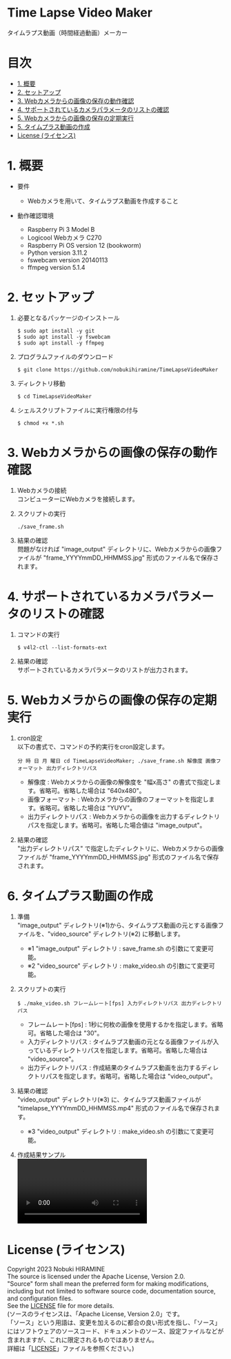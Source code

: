 # Time Lapse Video Maker
タイムラプス動画（時間経過動画）メーカー

# 目次
* [1. 概要](#1-概要)
* [2. セットアップ](#2-セットアップ)
* [3. Webカメラからの画像の保存の動作確認](#3-Webカメラからの画像の保存の動作確認)
* [4. サポートされているカメラパラメータのリストの確認](#4-サポートされているカメラパラメータのリストの確認)
* [5. Webカメラからの画像の保存の定期実行](#5-Webカメラからの画像の保存の定期実行)
* [5. タイムプラス動画の作成](#5-タイムプラス動画の作成)
* [License (ライセンス)](#license-ライセンス)

# 1. 概要

* 要件
   * Webカメラを用いて、タイムラプス動画を作成すること

* 動作確認環境  
   - Raspberry Pi 3 Model B
   - Logicool Webカメラ C270
   - Raspberry Pi OS version 12 (bookworm)
   - Python version 3.11.2
   - fswebcam version 20140113
   - ffmpeg version 5.1.4

# 2. セットアップ

1. 必要となるパッケージのインストール
   ```shell
   $ sudo apt install -y git
   $ sudo apt install -y fswebcam
   $ sudo apt install -y ffmpeg
   ```

2. プログラムファイルのダウンロード
   ```shell
   $ git clone https://github.com/nobukihiramine/TimeLapseVideoMaker
   ```
3. ディレクトリ移動
   ```shell
   $ cd TimeLapseVideoMaker 
   ```

4. シェルスクリプトファイルに実行権限の付与
   ```shell
   $ chmod +x *.sh
   ```

# 3. Webカメラからの画像の保存の動作確認

1. Webカメラの接続  
   コンピューターにWebカメラを接続します。

2. スクリプトの実行  
   ```shell
   ./save_frame.sh
   ```

3. 結果の確認  
   問題がなければ "image_output" ディレクトリに、Webカメラからの画像ファイルが "frame_YYYYmmDD_HHMMSS.jpg" 形式のファイル名で保存されます。

# 4. サポートされているカメラパラメータのリストの確認

1. コマンドの実行  
   ```shell
   $ v4l2-ctl --list-formats-ext
   ```

2. 結果の確認  
   サポートされているカメラパラメータのリストが出力されます。

# 5. Webカメラからの画像の保存の定期実行

1. cron設定  
   以下の書式で、コマンドの予約実行をcron設定します。  
   ```shell
   分 時 日 月 曜日 cd TimeLapseVideoMaker; ./save_frame.sh 解像度 画像フォーマット 出力ディレクトリパス
   ```
   - 解像度 : Webカメラからの画像の解像度を "幅x高さ" の書式で指定します。省略可。省略した場合は "640x480"。
   - 画像フォーマット : Webカメラからの画像のフォーマットを指定します。省略可。省略した場合は "YUYV"。
   - 出力ディレクトリパス : Webカメラからの画像を出力するディレクトリパスを指定します。省略可。省略した場合値は "image_output"。

2. 結果の確認  
   "出力ディレクトリパス" で指定したディレクトリに、Webカメラからの画像ファイルが "frame_YYYYmmDD_HHMMSS.jpg" 形式のファイル名で保存されます。

# 6. タイムプラス動画の作成

1. 準備  
   "image_output" ディレクトリ(※1)から、タイムラプス動画の元とする画像ファイルを、"video_source" ディレクトリ(※2) に移動します。
   - ※1 "image_output" ディレクトリ : save_frame.sh の引数にて変更可能。
   - ※2 "video_source" ディレクトリ : make_video.sh の引数にて変更可能。

2. スクリプトの実行
   ```shell
   $ ./make_video.sh フレームレート[fps] 入力ディレクトリパス 出力ディレクトリパス
   ```
   - フレームレート[fps] : 1秒に何枚の画像を使用するかを指定します。省略可。省略した場合は "30"。
   - 入力ディレクトリパス : タイムラプス動画の元となる画像ファイルが入っているディレクトリパスを指定します。省略可。省略した場合は "video_source"。
   - 出力ディレクトリパス : 作成結果のタイムラプス動画を出力するディレクトリパスを指定します。省略可。省略した場合は "video_output"。

3. 結果の確認  
   "video_output" ディレクトリ(※3) に、タイムラプス動画ファイルが "timelapse_YYYYmmDD_HHMMSS.mp4" 形式のファイル名で保存されます。
   - ※3 "video_output" ディレクトリ : make_video.sh の引数にて変更可能。  

4. 作成結果サンプル  
   <video controls src="samples/timelapse_sample.mp4"/>

# License (ライセンス)

Copyright 2023 Nobuki HIRAMINE  
The source is licensed under the Apache License, Version 2.0.  
"Source" form shall mean the preferred form for making modifications, including but not limited to software source code, documentation source, and configuration files.  
See the [LICENSE](LICENSE) file for more details.   
(ソースのライセンスは、「Apache License, Version 2.0」です。  
「ソース」という用語は、変更を加えるのに都合の良い形式を指し、「ソース」にはソフトウェアのソースコード、ドキュメントのソース、設定ファイルなどが含まれますが、これに限定されるものではありません。  
詳細は「[LICENSE](LICENSE)」ファイルを参照ください。)
